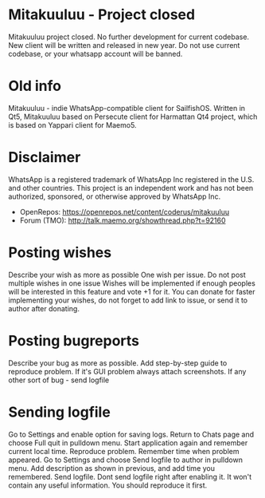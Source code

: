 Mitakuuluu - Project closed
==========

Mitakuuluu project closed. No further development for current codebase. New client will be written and released in new year.
Do not use current codebase, or your whatsapp account will be banned.

Old info
==========

Mitakuuluu - indie WhatsApp-compatible client for SailfishOS. Written in Qt5, Mitakuuluu based on Persecute client for Harmattan Qt4 project, which is based on Yappari client for Maemo5.

Disclaimer
==========

WhatsApp is a registered trademark of WhatsApp Inc registered in the U.S. and other countries. This project is an independent work and has not been authorized, sponsored, or otherwise approved by WhatsApp Inc.

* OpenRepos: https://openrepos.net/content/coderus/mitakuuluu
* Forum (TMO): http://talk.maemo.org/showthread.php?t=92160

Posting wishes
==========

Describe your wish as more as possible
One wish per issue. Do not post multiple wishes in one issue
Wishes will be implemented if enough peoples will be interested in this feature and vote +1 for it.
You can donate for faster implementing your wishes, do not forget to add link to issue, or send it to author after donating.

Posting bugreports
==========

Describe your bug as more as possible.
Add step-by-step guide to reproduce problem.
If it's GUI problem always attach screenshots.
If any other sort of bug - send logfile

Sending logfile
==========

Go to Settings and enable option for saving logs.
Return to Chats page and choose Full quit in pulldown menu.
Start application again and remember current local time.
Reproduce problem.
Remember time when problem appeared.
Go to Settings and choose Send logfile to author in pulldown menu.
Add description as shown in previous, and add time you remembered.
Send logfile.
Dont send logfile right after enabling it. It won't contain any useful information. You should reproduce it first.